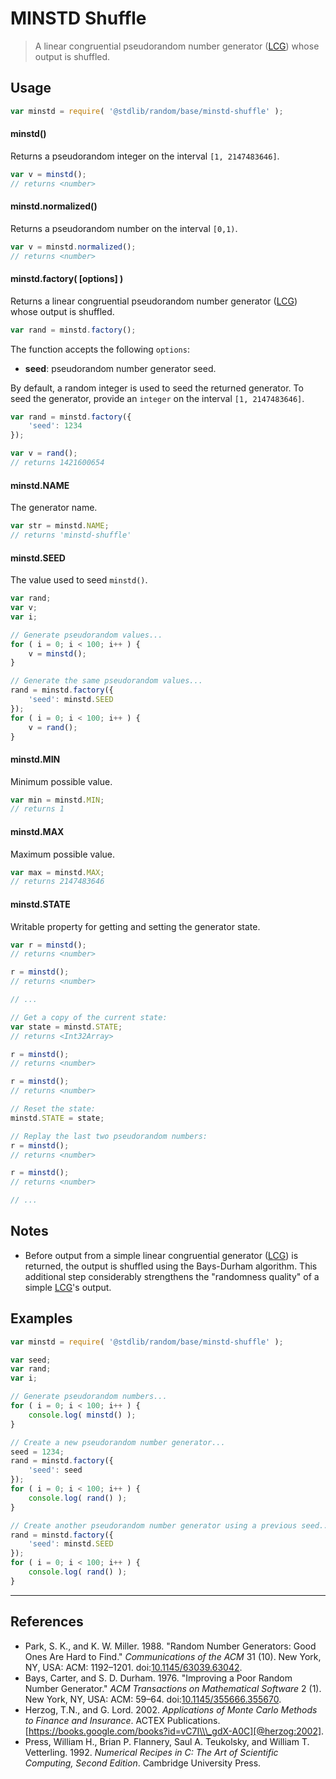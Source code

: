 <!--

@license Apache-2.0

Copyright (c) 2018 The Stdlib Authors.

Licensed under the Apache License, Version 2.0 (the "License");
you may not use this file except in compliance with the License.
You may obtain a copy of the License at

   http://www.apache.org/licenses/LICENSE-2.0

Unless required by applicable law or agreed to in writing, software
distributed under the License is distributed on an "AS IS" BASIS,
WITHOUT WARRANTIES OR CONDITIONS OF ANY KIND, either express or implied.
See the License for the specific language governing permissions and
limitations under the License.

-->

# MINSTD Shuffle

> A linear congruential pseudorandom number generator ([LCG][lcg]) whose output is shuffled.

<section class="usage">

## Usage

```javascript
var minstd = require( '@stdlib/random/base/minstd-shuffle' );
```

#### minstd()

Returns a pseudorandom integer on the interval `[1, 2147483646]`.

```javascript
var v = minstd();
// returns <number>
```

#### minstd.normalized()

Returns a pseudorandom number on the interval `[0,1)`.

```javascript
var v = minstd.normalized();
// returns <number>
```

#### minstd.factory( \[options] )

Returns a linear congruential pseudorandom number generator ([LCG][lcg]) whose output is shuffled.

```javascript
var rand = minstd.factory();
```

The function accepts the following `options`:

-   **seed**: pseudorandom number generator seed.

By default, a random integer is used to seed the returned generator. To seed the generator, provide an `integer` on the interval `[1, 2147483646]`.

```javascript
var rand = minstd.factory({
    'seed': 1234
});

var v = rand();
// returns 1421600654
```

#### minstd.NAME

The generator name.

```javascript
var str = minstd.NAME;
// returns 'minstd-shuffle'
```

#### minstd.SEED

The value used to seed `minstd()`.

```javascript
var rand;
var v;
var i;

// Generate pseudorandom values...
for ( i = 0; i < 100; i++ ) {
    v = minstd();
}

// Generate the same pseudorandom values...
rand = minstd.factory({
    'seed': minstd.SEED
});
for ( i = 0; i < 100; i++ ) {
    v = rand();
}
```

#### minstd.MIN

Minimum possible value.

```javascript
var min = minstd.MIN;
// returns 1
```

#### minstd.MAX

Maximum possible value.

```javascript
var max = minstd.MAX;
// returns 2147483646
```

#### minstd.STATE

Writable property for getting and setting the generator state.

```javascript
var r = minstd();
// returns <number>

r = minstd();
// returns <number>

// ...

// Get a copy of the current state:
var state = minstd.STATE;
// returns <Int32Array>

r = minstd();
// returns <number>

r = minstd();
// returns <number>

// Reset the state:
minstd.STATE = state;

// Replay the last two pseudorandom numbers:
r = minstd();
// returns <number>

r = minstd();
// returns <number>

// ...
```

</section>

<!-- /.usage -->

<section class="notes">

## Notes

-   Before output from a simple linear congruential generator ([LCG][lcg]) is returned, the output is shuffled using the Bays-Durham algorithm. This additional step considerably strengthens the "randomness quality" of a simple [LCG][lcg]'s output.

</section>

<!-- /.notes -->

<section class="examples">

## Examples

<!-- eslint no-undef: "error" -->

```javascript
var minstd = require( '@stdlib/random/base/minstd-shuffle' );

var seed;
var rand;
var i;

// Generate pseudorandom numbers...
for ( i = 0; i < 100; i++ ) {
    console.log( minstd() );
}

// Create a new pseudorandom number generator...
seed = 1234;
rand = minstd.factory({
    'seed': seed
});
for ( i = 0; i < 100; i++ ) {
    console.log( rand() );
}

// Create another pseudorandom number generator using a previous seed...
rand = minstd.factory({
    'seed': minstd.SEED
});
for ( i = 0; i < 100; i++ ) {
    console.log( rand() );
}
```

</section>

<!-- /.examples -->

* * *

<section class="references">

## References

-   Park, S. K., and K. W. Miller. 1988. "Random Number Generators: Good Ones Are Hard to Find." _Communications of the ACM_ 31 (10). New York, NY, USA: ACM: 1192–1201. doi:[10.1145/63039.63042][@park:1988].
-   Bays, Carter, and S. D. Durham. 1976. "Improving a Poor Random Number Generator." _ACM Transactions on Mathematical Software_ 2 (1). New York, NY, USA: ACM: 59–64. doi:[10.1145/355666.355670][@bays:1976].
-   Herzog, T.N., and G. Lord. 2002. _Applications of Monte Carlo Methods to Finance and Insurance_. ACTEX Publications. [https://books.google.com/books?id=vC7I\\\_gdX-A0C][@herzog:2002].
-   Press, William H., Brian P. Flannery, Saul A. Teukolsky, and William T. Vetterling. 1992. _Numerical Recipes in C: The Art of Scientific Computing, Second Edition_. Cambridge University Press.

</section>

<!-- /.references -->

<section class="links">

[lcg]: https://en.wikipedia.org/wiki/Linear_congruential_generator

[@park:1988]: http://dx.doi.org/10.1145/63039.63042

[@bays:1976]: http://dx.doi.org/10.1145/355666.355670

[@herzog:2002]: https://books.google.com/books?id=vC7I_gdX-A0C

</section>

<!-- /.links -->
